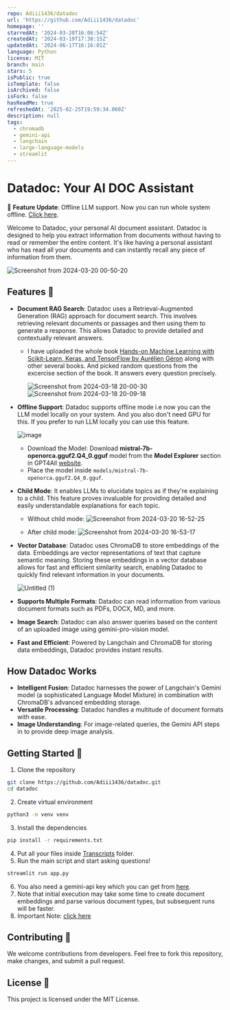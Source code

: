 ```yaml
---
repo: Adiii1436/datadoc
url: 'https://github.com/Adiii1436/datadoc'
homepage: ''
starredAt: '2024-03-20T16:06:54Z'
createdAt: '2024-03-19T17:38:15Z'
updatedAt: '2024-06-17T16:16:01Z'
language: Python
license: MIT
branch: main
stars: 5
isPublic: true
isTemplate: false
isArchived: false
isFork: false
hasReadMe: true
refreshedAt: '2025-02-25T19:59:34.060Z'
description: null
tags:
  - chromadb
  - gemini-api
  - langchain
  - large-language-models
  - streamlit
---
```


# Datadoc: Your AI DOC Assistant

🌟 **Feature Update**: Offline LLM support. Now you can run whole system offline. [Click here](https://github.com/Adiii1436/datadoc?tab=readme-ov-file#features-). 

Welcome to Datadoc, your personal AI document assistant. Datadoc is designed to help you extract information from documents without having to read or remember the entire content. It's like having a personal assistant who has read all your documents and can instantly recall any piece of information from them. 

![Screenshot from 2024-03-20 00-50-20](https://github.com/Adiii1436/datadoc/assets/73269919/26e596fd-722b-4f0e-92b5-4e68d611693b)

## Features 🚀

- **Document RAG Search**:  Datadoc uses a Retrieval-Augmented Generation (RAG) approach for document search. This involves retrieving relevant documents or passages and then using them to generate a response. This allows Datadoc to provide detailed and contextually relevant answers. 
  - I have uploaded the whole book [Hands-on Machine Learning with Scikit-Learn, Keras, and TensorFlow by Aurélien Géron](https://www.oreilly.com/library/view/hands-on-machine-learning/9781492032632/) along with other several books. And picked random questions from the excercise section of the book. It answers every question precisely.

    ![Screenshot from 2024-03-18 20-00-30](https://github.com/Adiii1436/datadoc/assets/73269919/77a890bd-2ade-4359-8693-44101902ff2a)
    ![Screenshot from 2024-03-18 20-09-18](https://github.com/Adiii1436/datadoc/assets/73269919/4d7367e9-6b6e-402e-859c-ed926f8d68e8)

- **Offline Support**: Datadoc supports offline mode i.e now you can the LLM model locally on your system. And you also don't need GPU for this. If you prefer to run LLM locally you can use this feature.

   ![image](https://github.com/Adiii1436/datadoc/assets/73269919/60ba0650-ac24-4877-baf5-a399b1c8df7a)

   - Download the Model: Download **mistral-7b-openorca.gguf2.Q4_0.gguf** model from the **Model Explorer** section in GPT4All [website](https://gpt4all.io/index.html).
   - Place the model inside `models/mistral-7b-openorca.gguf2.Q4_0.gguf`.

- **Child Mode**: It enables LLMs to elucidate topics as if they're explaining to a child. This feature proves invaluable for providing detailed and easily understandable explanations for each topic.

   - Without child mode:
    ![Screenshot from 2024-03-20 16-52-25](https://github.com/Adiii1436/datadoc/assets/73269919/31bd1a18-02ff-46fd-add1-697fd3618e9a)

   - After child mode:
    ![Screenshot from 2024-03-20 16-53-17](https://github.com/Adiii1436/datadoc/assets/73269919/ba2d854e-d4bf-4b5a-ab63-ac423abc6d45)

- **Vector Database**: Datadoc uses ChromaDB to store embeddings of the data. Embeddings are vector representations of text that capture semantic meaning. Storing these embeddings in a vector database allows for fast and efficient similarity search, enabling Datadoc to quickly find relevant information in your documents.

  ![Untitled (1)](https://github.com/Adiii1436/datadoc/assets/73269919/c05d570e-5671-49b1-bdb9-d6b2532fe5d9)

- **Supports Multiple Formats**: Datadoc can read information from various document formats such as PDFs, DOCX, MD, and more.
- **Image Search**: Datadoc can also answer queries based on the content of an uploaded image using gemini-pro-vision model.
- **Fast and Efficient**: Powered by Langchain and ChromaDB for storing data embeddings, Datadoc provides instant results.

## How Datadoc Works

- **Intelligent Fusion**: Datadoc harnesses the power of Langchain's Gemini model (a sophisticated Language Model Mixture) in combination with ChromaDB's advanced embedding storage.
- **Versatile Processing**: Datadoc handles a multitude of document formats with ease.
- **Image Understanding**: For image-related queries, the Gemini API steps in to provide deep image analysis.

## Getting Started 🎉

1. Clone the repository
```bash
git clone https://github.com/Adiii1436/datadoc.git
cd datadoc
```
2. Create virtual environment
```bash
python3 -m venv venv
```
3. Install the dependencies
```bash
pip install -r requirements.txt
```
4. Put all your files inside [Transcripts](https://github.com/Adiii1436/datadoc/tree/main/Transcripts) folder.
5. Run the main script and start asking questions!
```bash
streamlit run app.py
```
6. You also need a gemini-api key which you can get from [here](https://ai.google.dev/).
7. Note that initial execution may take some time to create document embeddings and parse various document types, but subsequent runs will be faster.
8. Important Note: [click here](https://github.com/Adiii1436/datadoc/issues/1#issuecomment-2011808810)
   
## Contributing 🤝

We welcome contributions from developers. Feel free to fork this repository, make changes, and submit a pull request.

## License 📄

This project is licensed under the MIT License.

